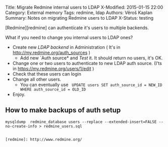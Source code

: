 Title: Migrate Redmine internal users to LDAP
X-Modified: 2015-01-15 22:00
Category: External memory
Tags: redmine, ldap
Authors: Věroš Kaplan
Summary: Notes on migrating Redmine users to LDAP
X-Status: testing

[Redmine][redmine] can authenticate it's users to multiple backends. 

What if you need to change you internal users to LDAP ones?  

* Create new *LDAP backend* in Administration ( It's in http://my.redmine.org/auth_sources )
    * Add new `Auth source* and *Test* it. It should return no users, it's OK.
* Change one or two users to authenticate to new LDAP auth source. (I'ts in https://my.redmine.org/users/1/edit ) 
* Check that these users can login
* Change all other users. 
    * You can eventually use ` UPDATE users SET auth_source_id = NEW_ID WHERE auth_source_id = OLD_ID`
* Enjoy.

## How to make backups of auth setup

` mysqldump  redmine_database users --replace --extended-insert=FALSE --no-create-info > redmine_users.sql `
```

[redmine]: http://www.redmine.org/
